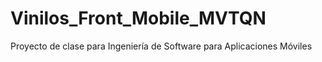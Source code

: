 # Vinilos_Front_Mobile_MVTQN
Proyecto de clase para Ingeniería de Software para Aplicaciones Móviles
